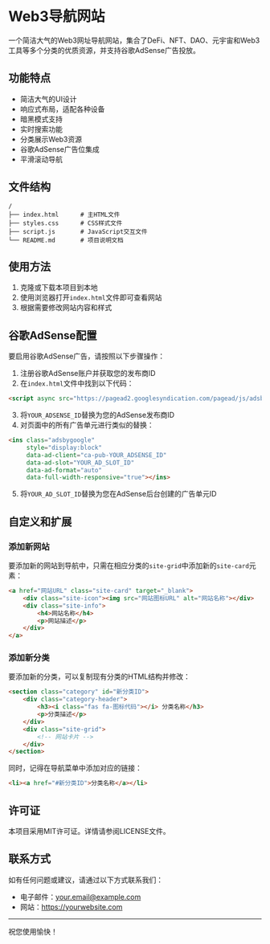 # Web3导航网站

一个简洁大气的Web3网址导航网站，集合了DeFi、NFT、DAO、元宇宙和Web3工具等多个分类的优质资源，并支持谷歌AdSense广告投放。

## 功能特点

- 简洁大气的UI设计
- 响应式布局，适配各种设备
- 暗黑模式支持
- 实时搜索功能
- 分类展示Web3资源
- 谷歌AdSense广告位集成
- 平滑滚动导航

## 文件结构

```
/
├── index.html      # 主HTML文件
├── styles.css      # CSS样式文件
├── script.js       # JavaScript交互文件
└── README.md       # 项目说明文档
```

## 使用方法

1. 克隆或下载本项目到本地
2. 使用浏览器打开`index.html`文件即可查看网站
3. 根据需要修改网站内容和样式

## 谷歌AdSense配置

要启用谷歌AdSense广告，请按照以下步骤操作：

1. 注册谷歌AdSense账户并获取您的发布商ID
2. 在`index.html`文件中找到以下代码：

```html
<script async src="https://pagead2.googlesyndication.com/pagead/js/adsbygoogle.js?client=ca-pub-YOUR_ADSENSE_ID"></script>
```

3. 将`YOUR_ADSENSE_ID`替换为您的AdSense发布商ID
4. 对页面中的所有广告单元进行类似的替换：

```html
<ins class="adsbygoogle"
     style="display:block"
     data-ad-client="ca-pub-YOUR_ADSENSE_ID"
     data-ad-slot="YOUR_AD_SLOT_ID"
     data-ad-format="auto"
     data-full-width-responsive="true"></ins>
```

5. 将`YOUR_AD_SLOT_ID`替换为您在AdSense后台创建的广告单元ID

## 自定义和扩展

### 添加新网站

要添加新的网站到导航中，只需在相应分类的`site-grid`中添加新的`site-card`元素：

```html
<a href="网站URL" class="site-card" target="_blank">
    <div class="site-icon"><img src="网站图标URL" alt="网站名称"></div>
    <div class="site-info">
        <h4>网站名称</h4>
        <p>网站描述</p>
    </div>
</a>
```

### 添加新分类

要添加新的分类，可以复制现有分类的HTML结构并修改：

```html
<section class="category" id="新分类ID">
    <div class="category-header">
        <h3><i class="fas fa-图标代码"></i> 分类名称</h3>
        <p>分类描述</p>
    </div>
    <div class="site-grid">
        <!-- 网站卡片 -->
    </div>
</section>
```

同时，记得在导航菜单中添加对应的链接：

```html
<li><a href="#新分类ID">分类名称</a></li>
```

## 许可证

本项目采用MIT许可证。详情请参阅LICENSE文件。

## 联系方式

如有任何问题或建议，请通过以下方式联系我们：

- 电子邮件：your.email@example.com
- 网站：https://yourwebsite.com

---

祝您使用愉快！